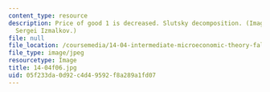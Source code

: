 ```yaml
---
content_type: resource
description: Price of good 1 is decreased. Slutsky decomposition. (Image by Prof.
  Sergei Izmalkov.)
file: null
file_location: /coursemedia/14-04-intermediate-microeconomic-theory-fall-2006/05f233da0d92c4d49592f8a289a1fd07_14-04f06.jpg
file_type: image/jpeg
resourcetype: Image
title: 14-04f06.jpg
uid: 05f233da-0d92-c4d4-9592-f8a289a1fd07
---
```

